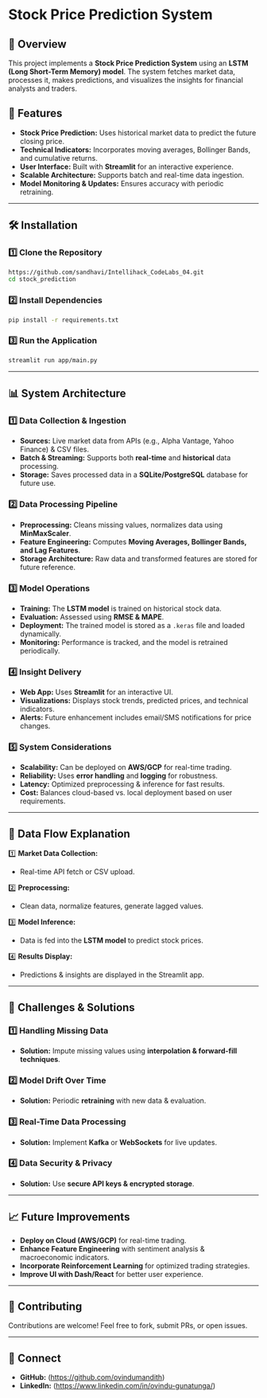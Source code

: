 # Stock Price Prediction System

## 📌 Overview
This project implements a **Stock Price Prediction System** using an **LSTM (Long Short-Term Memory) model**. The system fetches market data, processes it, makes predictions, and visualizes the insights for financial analysts and traders.

## 🚀 Features
- **Stock Price Prediction:** Uses historical market data to predict the future closing price.
- **Technical Indicators:** Incorporates moving averages, Bollinger Bands, and cumulative returns.
- **User Interface:** Built with **Streamlit** for an interactive experience.
- **Scalable Architecture:** Supports batch and real-time data ingestion.
- **Model Monitoring & Updates:** Ensures accuracy with periodic retraining.

---

## 🛠️ Installation

### 1️⃣ Clone the Repository
```sh
https://github.com/sandhavi/Intellihack_CodeLabs_04.git
cd stock_prediction
```

### 2️⃣ Install Dependencies
```sh
pip install -r requirements.txt
```

### 3️⃣ Run the Application
```sh
streamlit run app/main.py
```

---

## 📊 System Architecture

### 1️⃣ Data Collection & Ingestion
- **Sources:** Live market data from APIs (e.g., Alpha Vantage, Yahoo Finance) & CSV files.
- **Batch & Streaming:** Supports both **real-time** and **historical** data processing.
- **Storage:** Saves processed data in a **SQLite/PostgreSQL** database for future use.

### 2️⃣ Data Processing Pipeline
- **Preprocessing:** Cleans missing values, normalizes data using **MinMaxScaler**.
- **Feature Engineering:** Computes **Moving Averages, Bollinger Bands, and Lag Features**.
- **Storage Architecture:** Raw data and transformed features are stored for future reference.

### 3️⃣ Model Operations
- **Training:** The **LSTM model** is trained on historical stock data.
- **Evaluation:** Assessed using **RMSE & MAPE**.
- **Deployment:** The trained model is stored as a `.keras` file and loaded dynamically.
- **Monitoring:** Performance is tracked, and the model is retrained periodically.

### 4️⃣ Insight Delivery
- **Web App:** Uses **Streamlit** for an interactive UI.
- **Visualizations:** Displays stock trends, predicted prices, and technical indicators.
- **Alerts:** Future enhancement includes email/SMS notifications for price changes.

### 5️⃣ System Considerations
- **Scalability:** Can be deployed on **AWS/GCP** for real-time trading.
- **Reliability:** Uses **error handling** and **logging** for robustness.
- **Latency:** Optimized preprocessing & inference for fast results.
- **Cost:** Balances cloud-based vs. local deployment based on user requirements.

---

## 🔄 Data Flow Explanation
1️⃣ **Market Data Collection:**
   - Real-time API fetch or CSV upload.
   
2️⃣ **Preprocessing:**
   - Clean data, normalize features, generate lagged values.
   
3️⃣ **Model Inference:**
   - Data is fed into the **LSTM model** to predict stock prices.
   
4️⃣ **Results Display:**
   - Predictions & insights are displayed in the Streamlit app.

---

## 🛑 Challenges & Solutions
### 1️⃣ Handling Missing Data
- **Solution:** Impute missing values using **interpolation & forward-fill techniques**.

### 2️⃣ Model Drift Over Time
- **Solution:** Periodic **retraining** with new data & evaluation.

### 3️⃣ Real-Time Data Processing
- **Solution:** Implement **Kafka** or **WebSockets** for live updates.

### 4️⃣ Data Security & Privacy
- **Solution:** Use **secure API keys & encrypted storage**.

---

## 📈 Future Improvements
- **Deploy on Cloud (AWS/GCP)** for real-time trading.
- **Enhance Feature Engineering** with sentiment analysis & macroeconomic indicators.
- **Incorporate Reinforcement Learning** for optimized trading strategies.
- **Improve UI with Dash/React** for better user experience.

---

## 🤝 Contributing
Contributions are welcome! Feel free to fork, submit PRs, or open issues.

---



## 🔗 Connect
- **GitHub:** (https://github.com/ovindumandith)
- **LinkedIn:** (https://www.linkedin.com/in/ovindu-gunatunga/)

